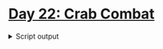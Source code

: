 # [Day 22: Crab Combat](https://adventofcode.com/2020/day/22)

<details><summary>Script output</summary>

```
❯ python .\python\ ft
AoC 2020: day 22 - Crab Combat
Python 3.8.5

Test cases
1.1 pass in 0.0 seconds
2.1 pass in 0.0 seconds

Answers
Part 1: 35397 in 0.0005002021789550781 seconds
Part 2: 33889 in 2.854492425918579 seconds
```

</details>

